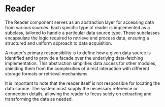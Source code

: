 # Reader

The Reader component serves as an abstraction layer for accessing data from various sources. Each specific type of reader is implemented as a subclass, tailored to handle a particular data source type. These subclasses encapsulate the logic required to retrieve and process data, ensuring a structured and uniform approach to data acquisition.

A reader's primary responsibility is to define how a given data source is identified and to provide a facade over the underlying data-fetching implementation. This abstraction simplifies data access for other modules, shielding them from the complexities of direct interaction with different storage formats or retrieval mechanisms.

It is important to note that the reader itself is not responsible for locating the data source. The system must supply the necessary reference or connection details, allowing the reader to focus solely on extracting and transforming the data as needed.
